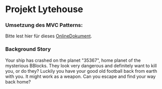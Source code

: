 # Projekt Lytehouse
### Umsetzung des MVC Patterns:
Bitte lest hier für dieses [OnlineDokument](https://docs.google.com/document/d/1lHld3JRTxQEDvUQT-EbQq3uXhG5AVPHm4WmNfmF-orM/edit#heading=h.p8enj645vapx).

### Background Story
Your ship has crashed on the planet "35367", home planet of the mysterious BBlocks.
They look very dangerous and definitely want to kill you, or do they?
Luckily you have your good old football back from earth with you.
It might work as a weapon.
Can you escape and find your way back home?